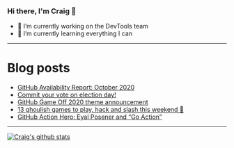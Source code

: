 ### Hi there, I'm Craig 👋

<!--
**CraigTeelFugro/CraigTeelFugro** is a ✨ _special_ ✨ repository because its `README.md` (this file) appears on your GitHub profile.

Here are some ideas to get you started:
-->

- 🔭 I’m currently working on the DevTools team
- 🌱 I’m currently learning everything I can

---

# Blog posts

<!-- BLOG-POST-LIST:START -->
- [GitHub Availability Report: October 2020](https://github.blog/2020-11-04-github-availability-report-october-2020/)
- [Commit your vote on election day!](https://github.blog/2020-11-02-commit-your-vote-on-election-day/)
- [GitHub Game Off 2020 theme announcement](https://github.blog/2020-11-01-github-game-off-2020-theme-announcement/)
- [13 ghoulish games to play, hack and slash this weekend 👻](https://github.blog/2020-10-30-13-ghoulish-games-to-play-hack-and-slash-this-weekend/)
- [GitHub Action Hero: Eyal Posener and “Go Action”](https://github.blog/2020-10-29-github-action-hero-eyal-posener-and-go-action/)
<!-- BLOG-POST-LIST:END -->

---

[![Craig's github stats](https://github-readme-stats.vercel.app/api?username=craigteelfugro)](https://github.com/anuraghazra/github-readme-stats)
